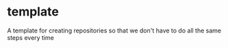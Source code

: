 # template
A template for creating repositories so that we don't have to do all the same steps every time
